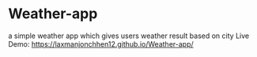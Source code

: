 # Weather-app
a simple weather app which gives users weather result based on city
Live Demo: https://laxmanjonchhen12.github.io/Weather-app/
